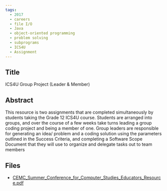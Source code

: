 ```yaml
---
tags:
  - 2017
  - careers
  - file I/O
  - Java
  - object-oriented programming
  - problem solving
  - subprograms
  - ICS4U
  - Assignment
---
```

    
## Title

ICS4U Group Project (Leader & Member)

## Abstract

This resource is two assignments that are completed simultaneously by students taking the Grade 12 ICS4U course. Students are
arranged into groups, and over the course of a few weeks take turns leading a group coding project and being a member of one. Group
leaders are responsible for generating an idea/ problem and a coding solution using the parameters outlined in the Success Criteria,
and completing a Software Scope Document that they will use to organize and delegate tasks out to team members

## Files

- [CEMC_Summer_Conference_for_Computer_Studies_Educators_Resource.pdf](https://www.russellgordon.ca/acse/cemc-cse-resources/resources/2017/Zachary_Lawrence/CEMC_Summer_Conference_for_Computer_Studies_Educators_Resource.pdf)
